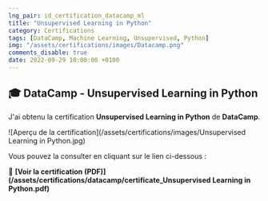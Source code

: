 ```yaml
---
lng_pair: id_certification_datacamp_ml
title: "Unsupervised Learning in Python"
category: Certifications
tags: [DataCamp, Machine Learning, Unsupervised, Python]
img: "/assets/certifications/images/Datacamp.png"
comments_disable: true
date: 2022-09-29 10:00:00 +0100
---
```


## 🎓 DataCamp - Unsupervised Learning in Python

J'ai obtenu la certification **Unsupervised Learning in Python** de **DataCamp**.

![Aperçu de la certification](/assets/certifications/images/Unsupervised Learning in Python.jpg)  

Vous pouvez la consulter en cliquant sur le lien ci-dessous :

📜 **[Voir la certification (PDF)](/assets/certifications/datacamp/certificate_Unsupervised Learning in Python.pdf)** 
